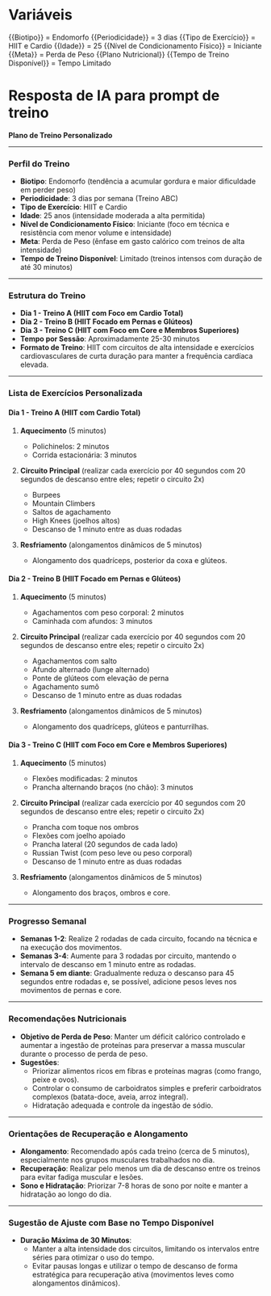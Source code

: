 # Variáveis

{{Biotipo}}  = Endomorfo
{{Periodicidade}} = 3 dias
{{Tipo de Exercício}} = HIIT e Cardio
{{Idade}} = 25
{{Nível de Condicionamento Físico}} = Iniciante
{{Meta}} = Perda de Peso
{{Plano Nutricional}} 
{{Tempo de Treino Disponível}} = Tempo Limitado

# Resposta de IA para prompt de treino

**Plano de Treino Personalizado**

---

### **Perfil do Treino**
- **Biotipo**: Endomorfo (tendência a acumular gordura e maior dificuldade em perder peso)
- **Periodicidade**: 3 dias por semana (Treino ABC)
- **Tipo de Exercício**: HIIT e Cardio
- **Idade**: 25 anos (intensidade moderada a alta permitida)
- **Nível de Condicionamento Físico**: Iniciante (foco em técnica e resistência com menor volume e intensidade)
- **Meta**: Perda de Peso (ênfase em gasto calórico com treinos de alta intensidade)
- **Tempo de Treino Disponível**: Limitado (treinos intensos com duração de até 30 minutos)

---

### **Estrutura do Treino**
- **Dia 1 - Treino A (HIIT com Foco em Cardio Total)**
- **Dia 2 - Treino B (HIIT Focado em Pernas e Glúteos)**
- **Dia 3 - Treino C (HIIT com Foco em Core e Membros Superiores)**
- **Tempo por Sessão**: Aproximadamente 25-30 minutos
- **Formato de Treino**: HIIT com circuitos de alta intensidade e exercícios cardiovasculares de curta duração para manter a frequência cardíaca elevada.

---

### **Lista de Exercícios Personalizada**

#### **Dia 1 - Treino A (HIIT com Cardio Total)**
1. **Aquecimento** (5 minutos)
   - Polichinelos: 2 minutos
   - Corrida estacionária: 3 minutos

2. **Circuito Principal** (realizar cada exercício por 40 segundos com 20 segundos de descanso entre eles; repetir o circuito 2x)
   - Burpees
   - Mountain Climbers
   - Saltos de agachamento
   - High Knees (joelhos altos)
   - Descanso de 1 minuto entre as duas rodadas

3. **Resfriamento** (alongamentos dinâmicos de 5 minutos)
   - Alongamento dos quadríceps, posterior da coxa e glúteos.

#### **Dia 2 - Treino B (HIIT Focado em Pernas e Glúteos)**
1. **Aquecimento** (5 minutos)
   - Agachamentos com peso corporal: 2 minutos
   - Caminhada com afundos: 3 minutos

2. **Circuito Principal** (realizar cada exercício por 40 segundos com 20 segundos de descanso entre eles; repetir o circuito 2x)
   - Agachamentos com salto
   - Afundo alternado (lunge alternado)
   - Ponte de glúteos com elevação de perna
   - Agachamento sumô
   - Descanso de 1 minuto entre as duas rodadas

3. **Resfriamento** (alongamentos dinâmicos de 5 minutos)
   - Alongamento dos quadríceps, glúteos e panturrilhas.

#### **Dia 3 - Treino C (HIIT com Foco em Core e Membros Superiores)**
1. **Aquecimento** (5 minutos)
   - Flexões modificadas: 2 minutos
   - Prancha alternando braços (no chão): 3 minutos

2. **Circuito Principal** (realizar cada exercício por 40 segundos com 20 segundos de descanso entre eles; repetir o circuito 2x)
   - Prancha com toque nos ombros
   - Flexões com joelho apoiado
   - Prancha lateral (20 segundos de cada lado)
   - Russian Twist (com peso leve ou peso corporal)
   - Descanso de 1 minuto entre as duas rodadas

3. **Resfriamento** (alongamentos dinâmicos de 5 minutos)
   - Alongamento dos braços, ombros e core.

---

### **Progresso Semanal**
- **Semanas 1-2**: Realize 2 rodadas de cada circuito, focando na técnica e na execução dos movimentos.
- **Semanas 3-4**: Aumente para 3 rodadas por circuito, mantendo o intervalo de descanso em 1 minuto entre as rodadas.
- **Semana 5 em diante**: Gradualmente reduza o descanso para 45 segundos entre rodadas e, se possível, adicione pesos leves nos movimentos de pernas e core.

---

### **Recomendações Nutricionais**
- **Objetivo de Perda de Peso**: Manter um déficit calórico controlado e aumentar a ingestão de proteínas para preservar a massa muscular durante o processo de perda de peso.
- **Sugestões**:
  - Priorizar alimentos ricos em fibras e proteínas magras (como frango, peixe e ovos).
  - Controlar o consumo de carboidratos simples e preferir carboidratos complexos (batata-doce, aveia, arroz integral).
  - Hidratação adequada e controle da ingestão de sódio.

---

### **Orientações de Recuperação e Alongamento**
- **Alongamento**: Recomendado após cada treino (cerca de 5 minutos), especialmente nos grupos musculares trabalhados no dia.
- **Recuperação**: Realizar pelo menos um dia de descanso entre os treinos para evitar fadiga muscular e lesões.
- **Sono e Hidratação**: Priorizar 7-8 horas de sono por noite e manter a hidratação ao longo do dia.

---

### **Sugestão de Ajuste com Base no Tempo Disponível**
- **Duração Máxima de 30 Minutos**: 
   - Manter a alta intensidade dos circuitos, limitando os intervalos entre séries para otimizar o uso do tempo.
   - Evitar pausas longas e utilizar o tempo de descanso de forma estratégica para recuperação ativa (movimentos leves como alongamentos dinâmicos).
